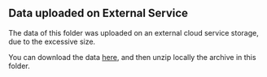 ## Data uploaded on External Service

The data of this folder was uploaded on an external cloud service storage, due to the excessive size.

You can download the data [here](https://ocsdev-cloud.duckdns.org/index.php/s/qfH5PXe8eFqqxKS), and then unzip locally the archive in this folder.
